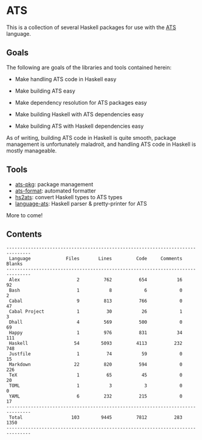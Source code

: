 # ATS

This is a collection of several Haskell packages for use with the
[ATS](http://ats-lang.org/) language.

## Goals

The following are goals of the libraries and tools contained herein:

  * Make handling ATS code in Haskell easy

  * Make building ATS easy

  * Make dependency resolution for ATS packages easy

  * Make building Haskell with ATS dependencies easy

  * Make building ATS with Haskell dependencies easy
  
As of writing, building ATS code in Haskell is quite smooth, package management
is unfortunately maladroit, and handling ATS code in Haskell is mostly
manageable.

## Tools

* [ats-pkg](ats-pkg/README.md): package management
* [ats-format](ats-format/README.md): automated formatter
* [hs2ats](hs2ats/README.md): convert Haskell types to ATS types
* [language-ats](language-ats/README.md): Haskell parser & pretty-printer for ATS

More to come!

## Contents

```
-------------------------------------------------------------------------------
 Language             Files       Lines         Code     Comments       Blanks
-------------------------------------------------------------------------------
 Alex                     2         762          654           16           92
 Bash                     1           8            6            0            2
 Cabal                    9         813          766            0           47
 Cabal Project            1          30           26            1            3
 Dhall                    4         569          500            0           69
 Happy                    1         976          831           34          111
 Haskell                 54        5093         4113          232          748
 Justfile                 1          74           59            0           15
 Markdown                22         820          594            0          226
 TeX                      1          65           45            0           20
 TOML                     1           3            3            0            0
 YAML                     6         232          215            0           17
-------------------------------------------------------------------------------
 Total                  103        9445         7812          283         1350
-------------------------------------------------------------------------------
```
